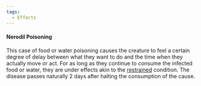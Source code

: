 ```yaml
---
tags:
  - Effects
---
```

#### Nerodil Poisoning
This case of food or water poisoning causes the creature to feel a certain degree of delay between what they want to do and the time when they actually move or act. For as long as they continue to consume the infected food or water, they are under effects akin to the [restrained](Conditions.md) condition. The disease passes naturally 2 days after halting the consumption of the cause.